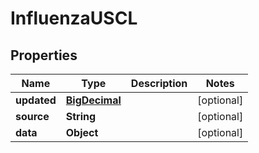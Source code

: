 # InfluenzaUSCL

## Properties
Name | Type | Description | Notes
------------ | ------------- | ------------- | -------------
**updated** | [**BigDecimal**](BigDecimal.md) |  |  [optional]
**source** | **String** |  |  [optional]
**data** | **Object** |  |  [optional]
